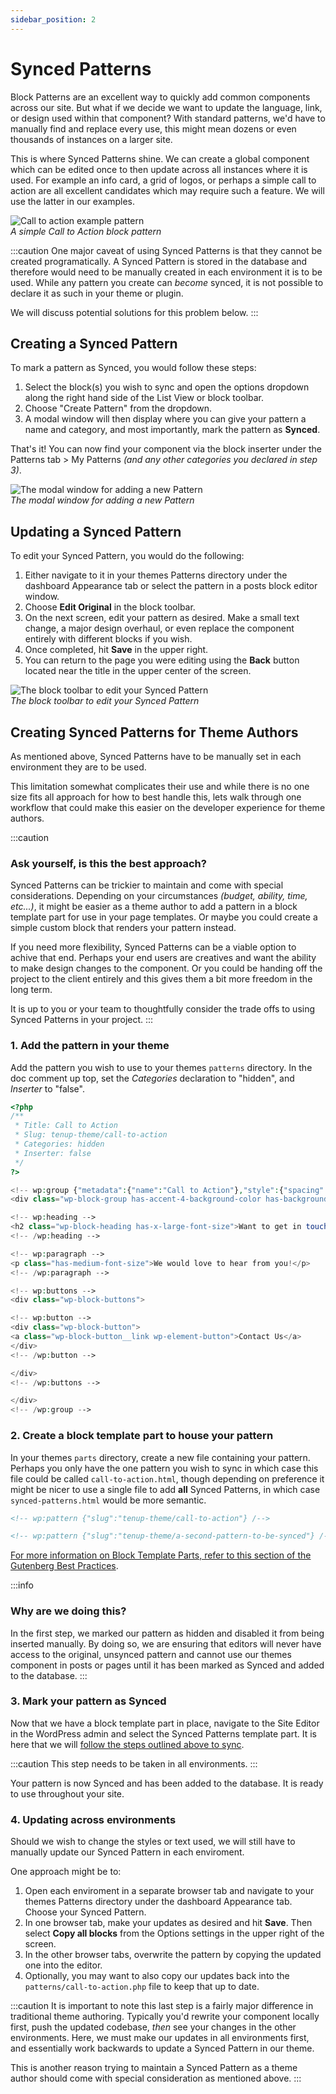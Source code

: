 ```yaml
---
sidebar_position: 2
---
```


# Synced Patterns

Block Patterns are an excellent way to quickly add common components across our site. But what if we decide we want to update the language, link, or design used within that component?  With standard patterns, we'd have to manually find and replace every use, this might mean dozens or even thousands of instances on a larger site.

This is where Synced Patterns shine.  We can create a global component which can be edited once to then update across all instances where it is used.  For example an info card, a grid of logos, or perhaps a simple call to action are all excellent candidates which may require such a feature.  We will use the latter in our examples.

![Call to action example pattern](../../static/img/block-pattern-call-to-action-example.jpg)
<br/>
*A simple Call to Action block pattern*

:::caution
One major caveat of using Synced Patterns is that they cannot be created programatically.  A Synced Pattern is stored in the database and therefore would need to be manually created in each environment it is to be used.  While any pattern you create can *become* synced, it is not possible to declare it as such in your theme or plugin.

We will discuss potential solutions for this problem below.
:::

## Creating a Synced Pattern

To mark a pattern as Synced, you would follow these steps:

1. Select the block(s) you wish to sync and open the options dropdown along the right hand side of the List View or block toolbar.
2. Choose "Create Pattern" from the dropdown.
3. A modal window will then display where you can give your pattern a name and category, and most importantly, mark the pattern as **Synced**.

That's it!  You can now find your component via the block inserter under the Patterns tab > My Patterns *(and any other categories you declared in step 3)*.

![The modal window for adding a new Pattern](../../static/img/block-pattern-add-new-modal.jpg)
<br/>
*The modal window for adding a new Pattern*

## Updating a Synced Pattern

To edit your Synced Pattern, you would do the following:

1. Either navigate to it in your themes Patterns directory under the dashboard Appearance tab or select the pattern in a posts block editor window.
2. Choose **Edit Original** in the block toolbar.
3. On the next screen, edit your pattern as desired.  Make a small text change, a major design overhaul, or even replace the component entirely with different blocks if you wish.
4. Once completed, hit **Save** in the upper right.
5. You can return to the page you were editing using the **Back** button located near the title in the upper center of the screen.

![The block toolbar to edit your Synced Pattern](../../static/img/block-pattern-synced-edit-original.jpg)
<br/>
*The block toolbar to edit your Synced Pattern*

## Creating Synced Patterns for Theme Authors

As mentioned above, Synced Patterns have to be manually set in each environment they are to be used.

This limitation somewhat complicates their use and while there is no one size fits all approach for how to best handle this, lets walk through one workflow that could make this easier on the developer experience for theme authors.

:::caution

### Ask yourself, is this the best approach?

Synced Patterns can be trickier to maintain and come with special considerations.  Depending on your circumstances *(budget, ability, time, etc...)*, it might be easier as a theme author to add a pattern in a block template part for use in your page templates.  Or maybe you could create a simple custom block that renders your pattern instead.

If you need more flexibility, Synced Patterns can be a viable option to achive that end.  Perhaps your end users are creatives and want the ability to make design changes to the component. Or you could be handing off the project to the client entirely and this gives them a bit more freedom in the long term.

It is up to you or your team to thoughtfully consider the trade offs to using Synced Patterns in your project.
:::

### 1. Add the pattern in your theme

Add the pattern you wish to use to your themes `patterns` directory.  In the doc comment up top, set the *Categories* declaration to "hidden", and *Inserter* to "false".

```php title="patterns/call-to-action.php"
<?php
/**
 * Title: Call to Action
 * Slug: tenup-theme/call-to-action
 * Categories: hidden
 * Inserter: false
 */
?>

<!-- wp:group {"metadata":{"name":"Call to Action"},"style":{"spacing":{"blockGap":"var:preset|spacing|10","padding":{"top":"var:preset|spacing|20","bottom":"var:preset|spacing|20","left":"var:preset|spacing|20","right":"var:preset|spacing|20"}}},"backgroundColor":"accent-4","layout":{"type":"flex","orientation":"vertical","justifyContent":"center"}} -->
<div class="wp-block-group has-accent-4-background-color has-background" style="padding-top:var(--wp--preset--spacing--20);padding-right:var(--wp--preset--spacing--20);padding-bottom:var(--wp--preset--spacing--20);padding-left:var(--wp--preset--spacing--20)">

<!-- wp:heading -->
<h2 class="wp-block-heading has-x-large-font-size">Want to get in touch?</h2>
<!-- /wp:heading -->

<!-- wp:paragraph -->
<p class="has-medium-font-size">We would love to hear from you!</p>
<!-- /wp:paragraph -->

<!-- wp:buttons -->
<div class="wp-block-buttons">

<!-- wp:button -->
<div class="wp-block-button">
<a class="wp-block-button__link wp-element-button">Contact Us</a>
</div>
<!-- /wp:button -->

</div>
<!-- /wp:buttons -->

</div>
<!-- /wp:group -->
```

### 2. Create a block template part to house your pattern

In your themes `parts` directory, create a new file containing your pattern.  Perhaps you only have the one pattern you wish to sync in which case this file could be called `call-to-action.html`, though depending on preference it might be nicer to use a single file to add **all** Synced Patterns, in which case `synced-patterns.html` would be more semantic.

```html title="parts/synced-patterns.html"
<!-- wp:pattern {"slug":"tenup-theme/call-to-action"} /-->

<!-- wp:pattern {"slug":"tenup-theme/a-second-pattern-to-be-synced"} /-->

```

[For more information on Block Template Parts, refer to this section of the Gutenberg Best Practices](../../reference/Themes/block-template-parts).

:::info

### Why are we doing this?

In the first step, we marked our pattern as hidden and disabled it from being inserted manually.  By doing so, we are ensuring that editors will never have access to the original, unsynced pattern and cannot use our themes component in posts or pages until it has been marked as Synced and added to the database.
:::

### 3. Mark your pattern as Synced

Now that we have a block template part in place, navigate to the Site Editor in the WordPress admin and select the Synced Patterns template part.  It is here that we will [follow the steps outlined above to sync](#creating-a-synced-pattern).

:::caution
This step needs to be taken in all environments.
:::

Your pattern is now Synced and has been added to the database. It is ready to use throughout your site.

### 4. Updating across environments

Should we wish to change the styles or text used, we will still have to manually update our Synced Pattern in each enviroment.

One approach might be to:

1. Open each enviroment in a separate browser tab and navigate to your themes Patterns directory under the dashboard Appearance tab. Choose your Synced Pattern.
2. In one browser tab, make your updates as desired and hit **Save**. Then select **Copy all blocks** from the Options settings in the upper right of the screen.
3. In the other browser tabs, overwrite the pattern by copying the updated one into the editor.
4. Optionally, you may want to also copy our updates back into the `patterns/call-to-action.php` file to keep that up to date.

:::caution
It is important to note this last step is a fairly major difference in traditional theme authoring.  Typically you'd rewrite your component locally first, push the updated codebase, *then* see your changes in the other environments.  Here, we must make our updates in all environments first, and essentially work backwards to update a Synced Pattern in our theme.

This is another reason trying to maintain a Synced Pattern as a theme author should come with special consideration as  mentioned above.
:::
